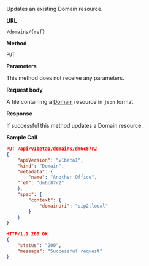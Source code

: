 Updates an existing Domain resource.

**URL**

`/domains/{ref}`

**Method**

`PUT`

**Parameters**

This method does not receive any parameters.

**Request body**

A file containing a [Domain](/docs/configuration/domains) resource in `json` format.

**Response**

If successful this method updates a Domain resource.

**Sample Call**

```json
PUT /api/v1beta1/domains/dm6c87r2
{
	"apiVersion": "v1beta1",
	"kind": "Domain",
	"metadata": {
		"name": "Another Office",
    "ref": "dm6c87r2"
	},
	"spec": {
		"context": {
			"domainUri": "sip2.local"
		}
	}
}

HTTP/1.1 200 OK
{
	"status": "200",
	"message": "Successful request"
}
```

